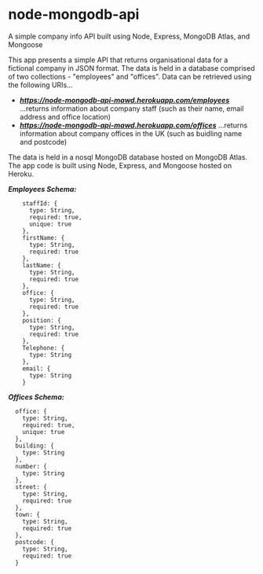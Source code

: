 # node-mongodb-api
A simple company info API built using Node, Express, MongoDB Atlas, and Mongoose 

This app presents a simple API that returns organisational data for a fictional company in JSON format. The data is held in a  database comprised of two collections - "employees" and "offices". Data can be retrieved using the following URIs...

- ***https://node-mongodb-api-mawd.herokuapp.com/employees*** ...returns information about company staff (such as their name, email address and office location)
- ***https://node-mongodb-api-mawd.herokuapp.com/offices*** ...returns information about company offices in the UK (such as buidling name and postcode)

The data is held in a nosql MongoDB database hosted on MongoDB Atlas. The app code is built using Node, Express, and Mongoose hosted on Heroku.



***Employees Schema:***
```
    staffId: {
      type: String,
      required: true,
      unique: true
    },
    firstName: {
      type: String,
      required: true
    },
    lastName: {
      type: String,
      required: true
    },
    office: {
      type: String,
      required: true
    },
    position: {
      type: String,
      required: true
    },
    Telephone: {
      type: String
    },
    email: {
      type: String
    }
 ```
  
  ***Offices Schema:***
  ```
    office: {
      type: String,
      required: true,
      unique: true
    },
    building: {
      type: String
    },
    number: {
      type: String
    },
    street: {
      type: String,
      required: true
    },
    town: {
      type: String,
      required: true
    },
    postcode: {
      type: String,
      required: true
    }
 ```
